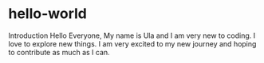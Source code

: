 # hello-world
Introduction
Hello Everyone,
My name is Ula and I am very new to coding. 
I love to explore new things. 
I am very excited to my new journey and hoping to contribute as much as I can. 
